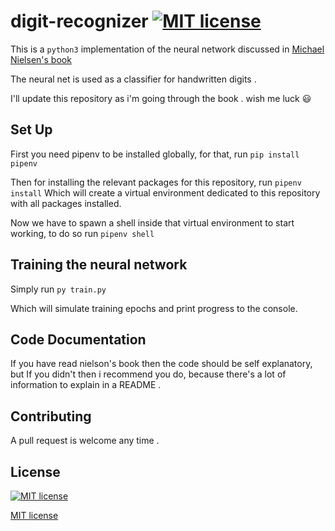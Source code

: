 # digit-recognizer [![MIT license](https://img.shields.io/badge/License-MIT-blue.svg)](https://opensource.org/licenses/MIT)

This is a `python3` implementation of the neural network discussed in [Michael Nielsen's book](http://neuralnetworksanddeeplearning.com)

The neural net is used as a classifier for handwritten digits .

I'll update this repository as i'm going through the book . wish me luck :smiley:

## Set Up

First you need pipenv to be installed globally, for that, run `pip install pipenv`

Then for installing the relevant packages for this repository, run `pipenv install` Which will create a virtual environment dedicated to this repository with all packages installed.

Now we have to spawn a shell inside that virtual environment to start working, to do so run `pipenv shell`

## Training the neural network

Simply run `py train.py`

Which will simulate training epochs and print progress to the console.

## Code Documentation

If you have read nielson's book then the code should be self explanatory, but If you didn't then i recommend you do, because there's a lot of information to explain in a README .

## Contributing

A pull request is welcome any time .

## License

[![MIT license](https://img.shields.io/badge/License-MIT-blue.svg)](https://opensource.org/licenses/MIT)

[MIT license](https://opensource.org/licenses/MIT)
